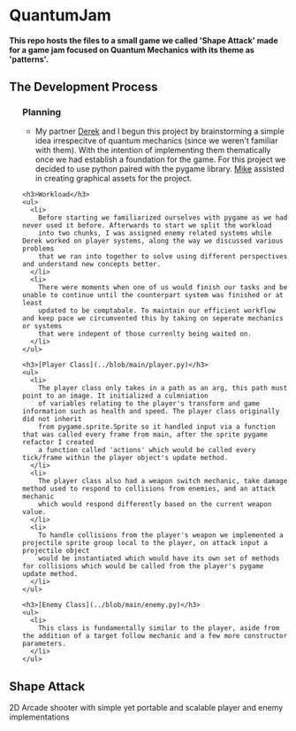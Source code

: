 # QuantumJam
<h4> This repo hosts the files to a small game we called 'Shape Attack' made for a game jam focused on Quantum Mechanics with its theme as 'patterns'. </h4>

<div>
  <h2>The Development Process</h2>
  <ul>
    <h3>Planning</h3>
    <ul>
      <li>
        My partner <a href="https://github.com/the20thtry">Derek</a> and I begun this project by brainstorming a simple idea irrespecitve of quantum mechanics 
        (since we weren't familiar with them). With the intention of implementing them thematically once we had establish a foundation for the game. 
        For this project we decided to use python paired with the pygame library. <a href="https://github.com/M-i-K-e-G">Mike</a> assisted in creating 
        graphical assets for the project. 
      </li>
    </ul>
    
    <h3>Workload</h3>
    <ul>
      <li>
        Before starting we familiarized ourselves with pygame as we had never used it before. Afterwards to start we split the workload
        into two chunks, I was assigned enemy related systems while Derek worked on player systems, along the way we discussed various problems
        that we ran into together to solve using different perspectives and understand new concepts better.
      </li>
      <li>
        There were moments when one of us would finish our tasks and be unable to continue until the counterpart system was finished or at least
        updated to be comptabale. To maintain our efficient workflow and keep pace we circumvented this by taking on seperate mechanics or systems
        that were indepent of those currenlty being waited on. 
      </li>
    </ul>
    
    <h3>[Player Class](../blob/main/player.py)</h3>
    <ul>
      <li>
        The player class only takes in a path as an arg, this path must point to an image. It initialized a culmniation
        of variables relating to the player's transform and game information such as health and speed. The player class originally did not inherit
        from pygame.sprite.Sprite so it handled input via a function that was called every frame from main, after the sprite pygame refactor I created
        a function called 'actions' which would be called every tick/frame within the player object's update method.
      </li>
      <li>
        The player class also had a weapon switch mechanic, take damage method used to respond to collisions from enemies, and an attack mechanic
        which would respond differently based on the current weapon value. 
      </li>
      <li>
        To handle collisions from the player's weapon we implemented a projectile sprite group local to the player, on attack input a projectile object
        would be instantiated which would have its own set of methods for collisions which would be called from the player's pygame update method.
      </li>
    </ul>
    
    <h3>[Enemy Class](../blob/main/enemy.py)</h3>
    <ul>
      <li>
        This class is fundamentally similar to the player, aside from the addition of a target follow mechanic and a few more constructor parameters. 
      </li>
    </ul>
    
  </ul> 
</div>  

<h2>Shape Attack</h2>
<p> 2D Arcade shooter with simple yet portable and scalable player and enemy implementations </p>
